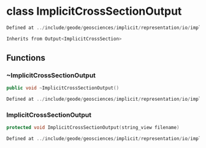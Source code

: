 # class ImplicitCrossSectionOutput

```cpp
Defined at ../include/geode/geosciences/implicit/representation/io/implicit_cross_section_output.h#49
```

```cpp
Inherits from Output<ImplicitCrossSection>
```



## Functions

### ~ImplicitCrossSectionOutput

```cpp
public void ~ImplicitCrossSectionOutput()
```

```cpp
Defined at ../include/geode/geosciences/implicit/representation/io/implicit_cross_section_output.h#52
```

### ImplicitCrossSectionOutput

```cpp
protected void ImplicitCrossSectionOutput(string_view filename)
```

```cpp
Defined at ../include/geode/geosciences/implicit/representation/io/implicit_cross_section_output.h#55
```



